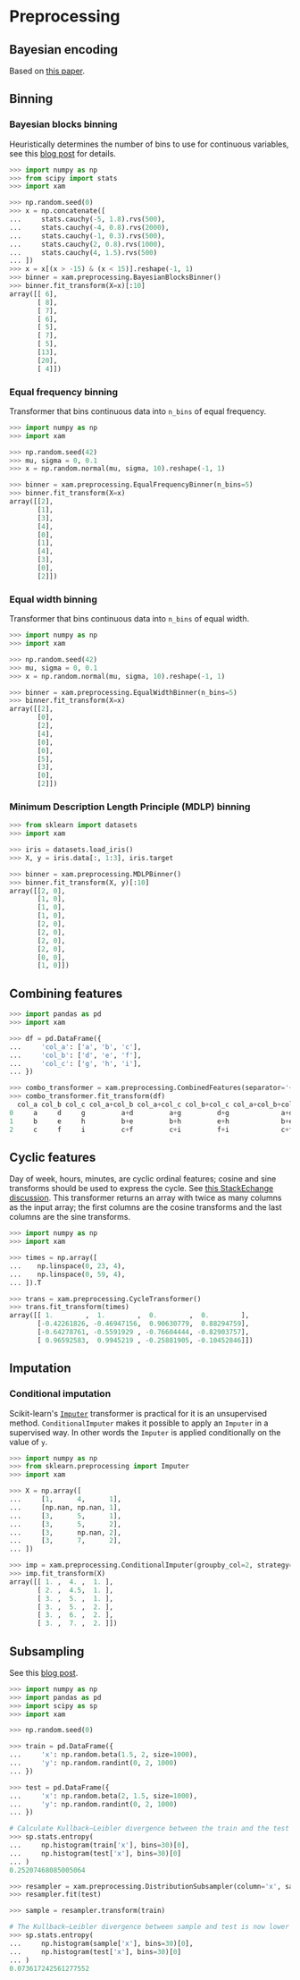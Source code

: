 # Preprocessing

## Bayesian encoding

Based on [this paper](http://delivery.acm.org/10.1145/510000/507538/p27-micci-barreca.pdf?ip=195.220.58.237&id=507538&acc=ACTIVE%20SERVICE&key=7EBF6E77E86B478F%2EDD49F42520D8214D%2E4D4702B0C3E38B35%2E4D4702B0C3E38B35&CFID=815531231&CFTOKEN=41271394&__acm__=1507647876_89ea73f9273f9f852423613baaa9f9c8).


## Binning

### Bayesian blocks binning

Heuristically determines the number of bins to use for continuous variables, see this [blog post](https://jakevdp.github.io/blog/2012/09/12/dynamic-programming-in-python/) for details.

```python
>>> import numpy as np
>>> from scipy import stats
>>> import xam

>>> np.random.seed(0)
>>> x = np.concatenate([
...     stats.cauchy(-5, 1.8).rvs(500),
...     stats.cauchy(-4, 0.8).rvs(2000),
...     stats.cauchy(-1, 0.3).rvs(500),
...     stats.cauchy(2, 0.8).rvs(1000),
...     stats.cauchy(4, 1.5).rvs(500)
... ])
>>> x = x[(x > -15) & (x < 15)].reshape(-1, 1)
>>> binner = xam.preprocessing.BayesianBlocksBinner()
>>> binner.fit_transform(X=x)[:10]
array([[ 6],
       [ 8],
       [ 7],
       [ 6],
       [ 5],
       [ 7],
       [ 5],
       [13],
       [20],
       [ 4]])

```

### Equal frequency binning

Transformer that bins continuous data into `n_bins` of equal frequency.

```python
>>> import numpy as np
>>> import xam

>>> np.random.seed(42)
>>> mu, sigma = 0, 0.1
>>> x = np.random.normal(mu, sigma, 10).reshape(-1, 1)

>>> binner = xam.preprocessing.EqualFrequencyBinner(n_bins=5)
>>> binner.fit_transform(X=x)
array([[2],
       [1],
       [3],
       [4],
       [0],
       [1],
       [4],
       [3],
       [0],
       [2]])

```

### Equal width binning

Transformer that bins continuous data into `n_bins` of equal width.

```python
>>> import numpy as np
>>> import xam

>>> np.random.seed(42)
>>> mu, sigma = 0, 0.1
>>> x = np.random.normal(mu, sigma, 10).reshape(-1, 1)

>>> binner = xam.preprocessing.EqualWidthBinner(n_bins=5)
>>> binner.fit_transform(X=x)
array([[2],
       [0],
       [2],
       [4],
       [0],
       [0],
       [5],
       [3],
       [0],
       [2]])

```

### Minimum Description Length Principle (MDLP) binning

```python
>>> from sklearn import datasets
>>> import xam

>>> iris = datasets.load_iris()
>>> X, y = iris.data[:, 1:3], iris.target

>>> binner = xam.preprocessing.MDLPBinner()
>>> binner.fit_transform(X, y)[:10]
array([[2, 0],
       [1, 0],
       [1, 0],
       [1, 0],
       [2, 0],
       [2, 0],
       [2, 0],
       [2, 0],
       [0, 0],
       [1, 0]])

```

## Combining features

```python
>>> import pandas as pd
>>> import xam

>>> df = pd.DataFrame({
...     'col_a': ['a', 'b', 'c'],
...     'col_b': ['d', 'e', 'f'],
...     'col_c': ['g', 'h', 'i'],
... })

>>> combo_transformer = xam.preprocessing.CombinedFeatures(separator='+', orders=[2, 3])
>>> combo_transformer.fit_transform(df)
  col_a col_b col_c col_a+col_b col_a+col_c col_b+col_c col_a+col_b+col_c
0     a     d     g         a+d         a+g         d+g             a+d+g
1     b     e     h         b+e         b+h         e+h             b+e+h
2     c     f     i         c+f         c+i         f+i             c+f+i

```

## Cyclic features

Day of week, hours, minutes, are cyclic ordinal features; cosine and sine transforms should be used to express the cycle. See [this StackEchange discussion](https://datascience.stackexchange.com/questions/5990/what-is-a-good-way-to-transform-cyclic-ordinal-attributes). This transformer returns an array with twice as many columns as the input array; the first columns are the cosine transforms and the last columns are the sine transforms.

```python
>>> import numpy as np
>>> import xam

>>> times = np.array([
...    np.linspace(0, 23, 4),
...    np.linspace(0, 59, 4),
... ]).T

>>> trans = xam.preprocessing.CycleTransformer()
>>> trans.fit_transform(times)
array([[ 1.        ,  1.        ,  0.        ,  0.        ],
       [-0.42261826, -0.46947156,  0.90630779,  0.88294759],
       [-0.64278761, -0.5591929 , -0.76604444, -0.82903757],
       [ 0.96592583,  0.9945219 , -0.25881905, -0.10452846]])

```

## Imputation

### Conditional imputation

Scikit-learn's [`Imputer`](http://scikit-learn.org/stable/modules/generated/sklearn.preprocessing.Imputer.html) transformer is practical for it is an unsupervised method. `ConditionalImputer` makes it possible to apply an `Imputer` in a supervised way. In other words the `Imputer` is applied conditionally on the value of `y`.

```python
>>> import numpy as np
>>> from sklearn.preprocessing import Imputer
>>> import xam

>>> X = np.array([
...     [1,      4,      1],
...     [np.nan, np.nan, 1],
...     [3,      5,      1],
...     [3,      5,      2],
...     [3,      np.nan, 2],
...     [3,      7,      2],
... ])

>>> imp = xam.preprocessing.ConditionalImputer(groupby_col=2, strategy='mean')
>>> imp.fit_transform(X)
array([[ 1. ,  4. ,  1. ],
       [ 2. ,  4.5,  1. ],
       [ 3. ,  5. ,  1. ],
       [ 3. ,  5. ,  2. ],
       [ 3. ,  6. ,  2. ],
       [ 3. ,  7. ,  2. ]])

```

## Subsampling

See this [blog post](https://maxhalford.github.io/subsampling-1/).

```python
>>> import numpy as np
>>> import pandas as pd
>>> import scipy as sp
>>> import xam

>>> np.random.seed(0)

>>> train = pd.DataFrame({
...     'x': np.random.beta(1.5, 2, size=1000),
...     'y': np.random.randint(0, 2, 1000)
... })

>>> test = pd.DataFrame({
...     'x': np.random.beta(2, 1.5, size=1000),
...     'y': np.random.randint(0, 2, 1000)
... })

# Calculate Kullback–Leibler divergence between the train and the test data
>>> sp.stats.entropy(
...     np.histogram(train['x'], bins=30)[0],
...     np.histogram(test['x'], bins=30)[0]
... )
0.25207468085005064

>>> resampler = xam.preprocessing.DistributionSubsampler(column='x', sample_frac=0.5, seed=0)
>>> resampler.fit(test)

>>> sample = resampler.transform(train)

# The Kullback–Leibler divergence between sample and test is now lower
>>> sp.stats.entropy(
...     np.histogram(sample['x'], bins=30)[0],
...     np.histogram(test['x'], bins=30)[0]
... )
0.073617242561277552

```
